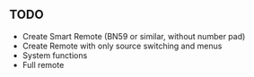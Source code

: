 ## TODO

- Create Smart Remote (BN59 or similar, without number pad)
- Create Remote with only source switching and menus
- System functions
- Full remote
